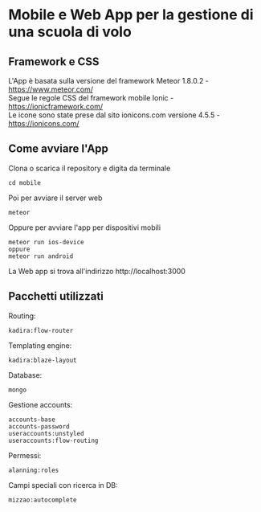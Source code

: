 # Mobile e Web App per la gestione di una scuola di volo

## Framework e CSS

L'App è basata sulla versione del framework Meteor 1.8.0.2 - https://www.meteor.com/ <br />
Segue le regole CSS del framework mobile Ionic - https://ionicframework.com/ <br />
Le icone sono state prese dal sito ionicons.com versione 4.5.5 - https://ionicons.com/ <br />
 
## Come avviare l'App

Clona o scarica il repository e digita da terminale

```
cd mobile
```
Poi per avviare il server web

```
meteor
```
Oppure per avviare l'app per dispositivi mobili
```
meteor run ios-device
oppure
meteor run android
```
La Web app si trova all'indirizzo http://localhost:3000 

## Pacchetti utilizzati
Routing:
```
kadira:flow-router
```
Templating engine:
```
kadira:blaze-layout
```
Database:
```
mongo
```
Gestione accounts:
```
accounts-base
accounts-password
useraccounts:unstyled 
useraccounts:flow-routing
```
Permessi:
```
alanning:roles
```
Campi speciali con ricerca in DB:
```
mizzao:autocomplete
```
